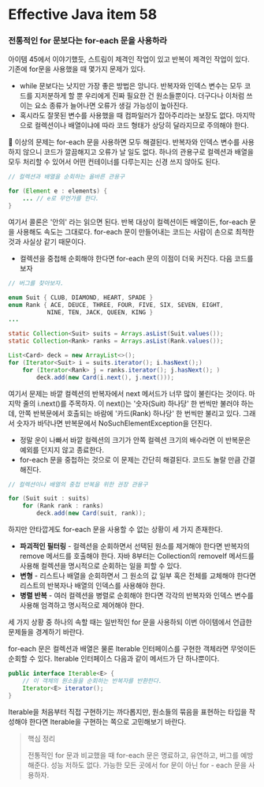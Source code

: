 # Effective Java item 58



### 전통적인 for 문보다는 for-each 문을 사용하라



아이템 45에서 이야기했듯, 스트림이 제격인 작업이 있고 반복이 제격인 작업이 있다. 기존에 for문을 사용했을 때 몇가지 문제가 있다.

- while 문보다는 낫지만 가장 좋은 방법은 앙니다. 반복자와 인덱스 변수는 모두 코드를 지저분하게 할 뿐 우리에게 진짜 필요한 건 원소들뿐이다. 더구다나 이처럼 쓰이는 요소 종류가 늘어나면 오류가 생길 가능성이 높아진다.
- 혹시라도 잘못된 변수를 사용했을 때 컴파일러가 잡아주리라는 보장도 없다. 마지막으로 컬렉션이나 배열이냐에 따라 코드 형태가 상당히 달라지므로 주의해야 한다.



🚩 이상의 문제는 for-each 문을 사용하면 모두 해결된다. 반복자와 인덱스 변수를 사용하지 않으니 코드가 깔끔해지고 오류가 날 일도 없다. 하나의 관용구로 컬렉션과 배열을 모두 처리할 수 있어서 어떤 컨테이너를 다루는지는 신경 쓰지 않아도 된다.



```java
// 컬렉션과 배열을 순회하는 올바른 관용구

for (Element e : elements) {
    ... // e로 무언가를 한다.
}
```

여기서 콜론은 '안의' 라는 읽으면 된다. 반복 대상이 컬렉션이든 배열이든, for-each 문을 사용해도 속도는 그대로다. for-each 문이 만들어내는 코드는 사람이 손으로 최적한 것과 사실상 같기 때문이다.



- 컬렉션을 중첩해 순회해야 한다면 for-each 문의 이점이 더욱 커진다. 다음 코드를 보자

```java
// 버그를 찾아보자.

enum Suit { CLUB, DIAMOND, HEART, SPADE }
enum Rank { ACE, DEUCE, THREE, FOUR, FIVE, SIX, SEVEN, EIGHT, 
           NINE, TEN, JACK, QUEEN, KING }
...

static Collection<Suit> suits = Arrays.asList(Suit.values());
static Collection<Rank> ranks = Arrays.asList(Rank.values());

List<Card> deck = new ArrayList<>();
for (Iterator<Suit> i = suits.iterator(); i.hasNext();)
    for (Iterator<Rank> j = ranks.iterator(); j.hasNext(); )
        deck.add(new Card(i.next(), j.next()));
```

여기서 문제는 바깥 컬렉션의 반복자에서 next 메서드가 너무 많이 불린다는 것이다. 마지막 줄의 i.next()를 주목하자. 이 next()는 '숫자(Suit) 하나당' 한 번씩만 불러야 하는데, 안쪽 반복문에서 호출되는 바람에 '카드(Rank) 하나당' 한 번씩만 불리고 있다. 그래서 숫자가 바닥나면 반복문에서 NoSuchElementException을 던진다.

- 정말 운이 나빠서 바깥 컬렉션의 크기가 안쪽 컬렉션 크기의 배수라면 이 반복문은 예외를 던지지 않고 종료한다.
- for-each 문을 중첩하는 것으로 이 문제는 간단히 해결된다. 코드도 놀랄 만큼 간결해진다.

```java
// 컬렉션이나 배열의 중첩 반복을 위한 권장 관용구

for (Suit suit : suits)
    for (Rank rank : ranks)
        deck.add(new Card(suit, rank));
```

하지만 안타깝게도 for-each 문을 사용할 수 없는 상황이 세 가지 존재한다.

- **파괴적인 필터링** - 컬렉션을 순회하면서 선택된 원소를 제거해야 한다면 반복자의 remove 메서드를 호출해야 한다. 자바 8부터는 Collection의 removeIf 메서드를 사용해 컬렉션을 명시적으로 순회하는 일을 피할 수 있다.
- **변형** - 리스트나 배열을 순회하면서 그 원소의 값 일부 혹은 전체를 교체해야 한다면 리스트의 반복자나 배열의 인덱스를 사용해야 한다.
- **병렬 반복** - 여러 컬렉션을 병렬로 순회해야 한다면 각각의 반복자와 인덱스 변수를 사용해 엄격하고 명시적으로 제어해야 한다.



세 가지 상황 중 하나의 속할 때는 일반적인 for 문을 사용하되 이번 아이템에서 언급한 문제들을 경계하기 바란다.

for-each 문은 컬렉션과 배열은 물론 Iterable 인터페이스를 구현한 객체라면 무엇이든 순회할 수 있다. Iterable 인터페이스 다음과 같이 메서드가 단 하나뿐이다.

```java
public interface Iterable<E> {
    // 이 객체의 원소들을 순회하는 반복자를 반환한다.
    Iterator<E> iterator();
}
```

Iterable을 처음부터 직접 구현하기는 까다롭지만, 원소들의 묶음을 표현하는 타입을 작성해야 한다면 Iterable을 구현하는 쪽으로 고민해보기 바란다.



> 핵심 정리
>
> 전통적인 for 문과 비교했을 때 for-each 문은 명료하고, 유연하고, 버그를 예방해준다. 성능 저하도 없다. 가능한 모든 곳에서 for 문이 아닌 for - each 문을 사용하자.